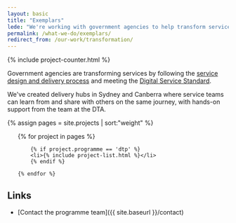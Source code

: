 ```yaml
---
layout: basic
title: "Exemplars"
lede: "We're working with government agencies to help transform services."
permalink: /what-we-do/exemplars/
redirect_from: /our-work/transformation/
---
```


{% include project-counter.html %}

  <p>Government agencies are transforming services by following the <a href="{{ site.baseurl }}/standard/service-design-and-delivery-process/">service design and delivery process</a> and meeting the <a href="{{ site.baseurl }}/standard/">Digital Service Standard</a>.</p>

  <p>We've created delivery hubs in Sydney and Canberra where service teams can learn from and share with others on the same journey, with hands-on support from the team at the DTA.</p>

  {% assign pages = site.projects | sort:"weight"  %}
  <ul class="project-list dtp">
    {% for project in pages %}

    	{% if project.programme == 'dtp' %}
    	<li>{% include project-list.html %}</li>
    	{% endif %}

    {% endfor %}
  </ul>

## Links
- [Contact the programme team]({{ site.baseurl }}/contact)

